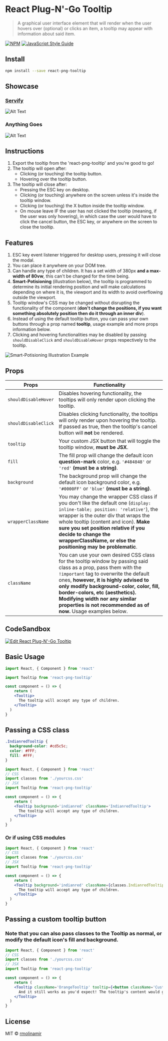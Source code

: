 # React Plug-N'-Go Tooltip

> A graphical user interface element that will render when the user hovers over (optional) or clicks  an item, a tooltip may appear with information about said item.

[![NPM](https://img.shields.io/npm/v/react-png-tooltip.svg)](https://www.npmjs.com/package/react-png-tooltip) [![JavaScript Style Guide](https://img.shields.io/badge/code_style-standard-brightgreen.svg)](https://standardjs.com)

## Install

```bash
npm install --save react-png-tooltip
```

## Showcase

### [Servify](https://www.servifyapp.com "Servify Website")

![Alt Text](https://media.giphy.com/media/2vqa3lTKgTXjPs2TPK/giphy.gif)

### Anything Goes

![Alt Text](https://media.giphy.com/media/5wFUxVXPVin00YoI8x/giphy.gif)

## Instructions

1. Export the tooltip from the 'react-png-tooltip' and you're good to go!
2. The tooltip will open after:
    - Clicking (or touching) the tooltip button.
    - Hovering over the tooltip button.
3. The tooltip will close after:
    - Pressing the ESC key on desktop.
    - Clicking (or touching) anywhere on the screen unless it's inside the tooltip window.
    - Clicking (or touching) the X button inside the tooltip window.
    - On mouse leave IF the user has not clicked the tooltip (meaning, if the user was only hovering), in which case the user would have to click the cancel button, the ESC key, or anywhere on the screen to close the tooltip.

## Features

1. ESC key event listener triggered for desktop users, pressing it will close the modal.
2. You can place it anywhere on your DOM tree.
3. Can handle any type of children. It has a set width of 380px **and a max-width of 80vw**, this can't be changed for the time being.
4. **Smart-Potisioning** (illustration below), the tooltip is programmed to determine its initial rendering position and will make calculations depending on where it is, the viewport and its width to avoid overflowing outside the viewport.
5. Tooltip window's CSS may be changed without disrupting the functionality of the component (**don't change the positions, if you want something absolutely position then do it through an inner div**).
6. Instead of using the default tooltip button, you can pass your own buttons through a prop named **tooltip**, usage example and more props information below.
7. Clicking and hovering functionalities may be disabled by passing `shouldDisableClick` and `shouldDisableHover` props respectively to the tooltip.

![**Smart-Potisioning Illustration Example**](https://i.imgur.com/Bl6jZlD.jpg)

## Props

Props                   |         Functionality
-------------           |         -------------
`shouldDisableHover`    |         Disables hovering functionality, the tooltips will only render upon clicking the tooltip.
`shouldDisableClick`    |         Disables clicking functionality, the tooltips will only render upon hovering the tooltip. If passed as true, then the tooltip's cancel button will **not** be rendered.
`tooltip`               |         Your custom JSX button that will toggle the tooltip window, **must be JSX**.
`fill`                  |         The fill prop will change the default icon **question-mark** color, e.g. `'#484848'` or `'red'` **(must be a string)**.
`background`            |         The background prop will change the default icon background color, e.g. `'#0000FF'` or `'blue'` **(must be a string)**.
`wrapperClassName`      |         You may change the wrapper CSS class if you don't like the default one (`display: inline-table; position: 'relative'`), the wrapper is the outer div that wraps the whole tooltip (content and icon). **Make sure you set position relative if you decide to change the wrapperClassName, or else the positioning may be problematic**.
`className`             |         You can use your own desired CSS class for the tooltip window by passing said class as a prop, pass them with the `!important` tag to overwrite the default ones, **however, it is highly advised to only modify background-color, color, fill, border-colors, etc (aesthetics). Modifying width nor any similar properties is not recommended as of now.** Usage examples below.

## CodeSandbox

[![Edit React Plug-N'-Go Tooltip](https://codesandbox.io/static/img/play-codesandbox.svg)](https://codesandbox.io/s/xoy31rxo)

## Basic Usage

```jsx
import React, { Component } from 'react'

import Tooltip from 'react-png-tooltip'

const component = () => {
    return (
    <Tooltip>
      The tooltip will accept any type of children.
    </Tooltip>
  )
}
```

## Passing a CSS class

```css
.IndianredTooltip {
  background-color: #cd5c5c;
  color: #FFF;
  fill: #FFF;
}
```

```jsx
import React, { Component } from 'react'
// CSS
import classes from './yourcss.css'
// JSX
import Tooltip from 'react-png-tooltip'

const component = () => {
    return (
    <Tooltip background='indianred' className='IndianredTooltip'>
      The tooltip will accept any type of children.
    </Tooltip>
  )
}
```

### Or if using CSS modules

```jsx
import React, { Component } from 'react'
// CSS
import classes from './yourcss.css'
// JSX
import Tooltip from 'react-png-tooltip'

const component = () => {
    return (
    <Tooltip background='indianred' className={classes.IndianredTooltip}>
      The tooltip will accept any type of children.
    </Tooltip>
  )
}
```

## Passing a custom tooltip button

### Note that you can also pass classes to the Tooltip as normal, or modify the default icon's fill and background.

```jsx
import React, { Component } from 'react'
// CSS
import classes from './yourcss.css'
// JSX
import Tooltip from 'react-png-tooltip'

const component = () => {
    return (
    <Tooltip className='OrangeTooltip' tooltip={<button className='CustomButton'>Your custom button!</button>}>
      And it still works as you'd expect! The tooltip's content would go inside.
    </Tooltip>
  )
}
```

## License

MIT © [rmolinamir](https://github.com/rmolinamir)